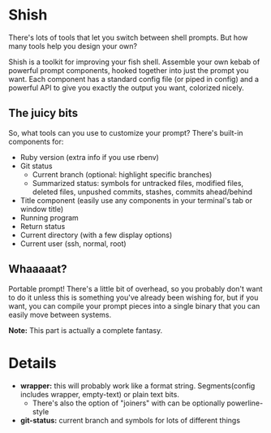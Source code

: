 # Shish

There's lots of tools that let you switch between shell prompts. But how many tools help you design your own?

Shish is a toolkit for improving your fish shell. Assemble your own kebab of powerful prompt components, hooked together into just the prompt you want. Each component has a standard config file (or piped in config) and a powerful API to give you exactly the output you want, colorized nicely.

## The juicy bits

So, what tools can you use to customize your prompt? There's built-in components for:

- Ruby version (extra info if you use rbenv)
- Git status
    - Current branch (optional: highlight specific branches)
    - Summarized status: symbols for untracked files, modified files, deleted files, unpushed commits, stashes, commits ahead/behind
- Title component (easily use any components in your terminal's tab or window title)
- Running program
- Return status
- Current directory (with a few display options)
- Current user (ssh, normal, root)

## Whaaaaat?

Portable prompt! There's a little bit of overhead, so you probably don't want to do it unless this is something you've already been wishing for, but if you want, you can compile your prompt pieces into a single binary that you can easily move between systems.

**Note:** This part is actually a complete fantasy.

# Details

- **wrapper:** this will probably work like a format string. Segments(config includes wrapper, empty-text) or plain text bits.
    - There's also the option of "joiners" with can be optionally powerline-style 
- **git-status:** current branch and symbols for lots of different things

